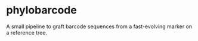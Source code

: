 # phylobarcode #

A small pipeline to graft barcode sequences from a fast-evolving marker on a reference tree.

